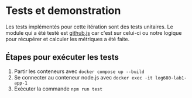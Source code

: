 # Tests et demonstration

Les tests implémentés pour cette itération sont des tests unitaires. Le module qui a été testé est [github.js](https://github.com/SamKryszto/Oxgen-OS---Eq-14--E23/blob/main/app/src/services/github.js) car c'est sur celui-ci ou notre logique pour récupérer et calculer les métriques a été faite.

## Étapes pour exécuter les tests

1. Partir les conteneurs avec ``docker compose up --build``
2. Se connecter au conteneur node.js avec ``docker exec -it log680-lab1-app-1``
3. Exécuter la commande ``npm run test``
